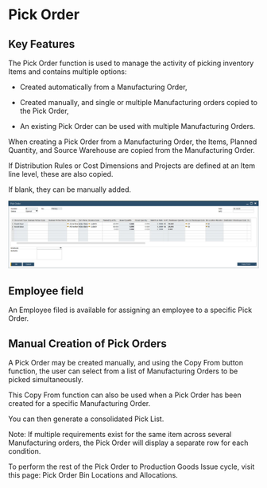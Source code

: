 # Pick Order

## Key Features

The Pick Order function is used to manage the activity of picking inventory Items and contains multiple options:

- Created automatically from a Manufacturing Order,

- Created manually, and single or multiple Manufacturing orders copied to the Pick Order,

- An existing Pick Order can be used with multiple Manufacturing Orders.

When creating a Pick Order from a Manufacturing Order, the Items, Planned Quantity, and Source Warehouse are copied from the Manufacturing Order.

If Distribution Rules or Cost Dimensions and Projects are defined at an Item line level, these are also copied.

If blank, they can be manually added.

![Pick Order](./media/pick-order.webp)

## Employee field

An Employee filed is available for assigning an employee to a specific Pick Order.

## Manual Creation of Pick Orders

A Pick Order may be created manually, and using the Copy From button function, the user can select from a list of Manufacturing Orders to be picked simultaneously.

This Copy From function can also be used when a Pick Order has been created for a specific Manufacturing Order.

You can then generate a consolidated Pick List.

Note: If multiple requirements exist for the same item across several Manufacturing orders, the Pick Order will display a separate row for each condition.

To perform the rest of the Pick Order to Production Goods Issue cycle, visit this page: Pick Order Bin Locations and Allocations.
